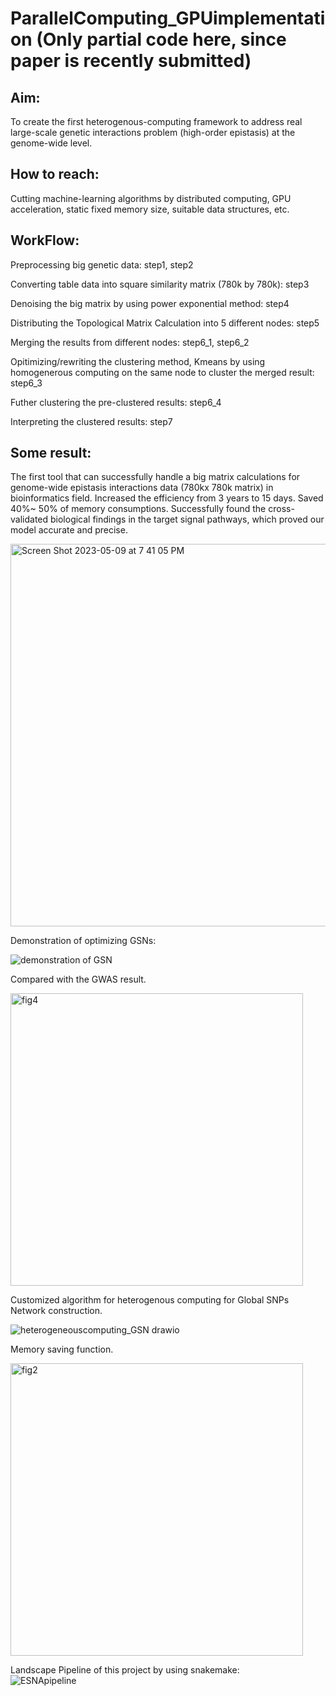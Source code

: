 # ParallelComputing_GPUimplementation (Only partial code here, since paper is recently submitted)

## Aim:
To create the first heterogenous-computing framework to address real large-scale genetic interactions problem (high-order epistasis) at the genome-wide level.

## How to reach:
Cutting machine-learning algorithms by distributed computing, GPU acceleration, static fixed memory size, suitable data structures, etc.

## WorkFlow:  
Preprocessing big genetic data: step1, step2  

Converting table data into square similarity matrix (780k by 780k): step3  

Denoising the big matrix by using power exponential method: step4  

Distributing the Topological Matrix Calculation into 5 different nodes: step5  

Merging the results from different nodes: step6_1, step6_2  

Opitimizing/rewriting the clustering method, Kmeans by using homogenerous computing on the same node to cluster the merged result: step6_3  

Futher clustering the pre-clustered results: step6_4  

Interpreting the clustered results: step7  

## Some result:
The first tool that can successfully handle a big matrix calculations for genome-wide epistasis interactions data (780kx 780k matrix) in bioinformatics field. Increased the efficiency from 3 years to 15 days. Saved 40%~ 50% of memory consumptions. Successfully found the cross-validated biological findings in the target signal pathways, which proved our model accurate and precise.  

<img width="612" alt="Screen Shot 2023-05-09 at 7 41 05 PM" src="https://github.com/btbbtzhang/ParallelComputing_GPUimplementation/assets/34163897/218e5a3e-7d53-4e35-acc4-3475e91014b4">

Demonstration of optimizing GSNs:  

![demonstration of GSN](https://github.com/btbbtzhang/LargeScaleMatrixCalculation_DistributedComputing_Networkbased_PhDThesis/assets/34163897/e34d04de-baf6-4d67-a9b3-efb9c91311b3)



Compared with the GWAS result.  

<img width="468" alt="fig4" src="https://github.com/btbbtzhang/LargeScaleMatrix_DistributedComputing_GPUbased_PhDThesis/assets/34163897/1548cb87-fcdd-4823-bc1e-b4ed05d376cc">

Customized algorithm for heterogenous computing for Global SNPs Network construction.  

![heterogeneouscomputing_GSN drawio](https://github.com/btbbtzhang/LargeScaleMatrix_DistributedComputing_GPUbased_PhDThesis/assets/34163897/7a1e7f6b-64f5-47fd-87de-bd6774fae1b8)

Memory saving function.  

<img width="468" alt="fig2" src="https://github.com/btbbtzhang/LargeScaleMatrix_DistributedComputing_GPUbased_PhDThesis/assets/34163897/e5033ea4-f3ff-4b23-9edc-a07ffa5ae045">




Landscape Pipeline of this project by using snakemake:  
![ESNApipeline](https://github.com/btbbtzhang/ParallelComputing_GPUimplementation/assets/34163897/3a577460-fcba-45d9-be41-1cddc4c0e040)
